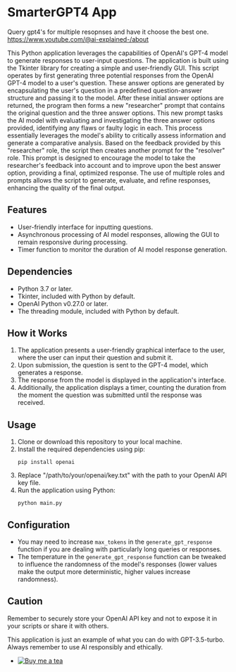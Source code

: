 

# SmarterGPT4 App
Query gpt4's for multiple resopnses and have it choose the best one.
https://www.youtube.com/@ai-explained-/about

This Python application leverages the capabilities of OpenAI's GPT-4 model to generate responses to user-input questions. The application is built using the Tkinter library for creating a simple and user-friendly GUI.
This script operates by first generating three potential responses from the OpenAI GPT-4 model to a user's question. These answer options are generated by encapsulating the user's question in a predefined question-answer structure and passing it to the model. After these initial answer options are returned, the program then forms a new "researcher" prompt that contains the original question and the three answer options. This new prompt tasks the AI model with evaluating and investigating the three answer options provided, identifying any flaws or faulty logic in each. This process essentially leverages the model's ability to critically assess information and generate a comparative analysis. Based on the feedback provided by this "researcher" role, the script then creates another prompt for the "resolver" role. This prompt is designed to encourage the model to take the researcher's feedback into account and to improve upon the best answer option, providing a final, optimized response. The use of multiple roles and prompts allows the script to generate, evaluate, and refine responses, enhancing the quality of the final output.

## Features

- User-friendly interface for inputting questions.
- Asynchronous processing of AI model responses, allowing the GUI to remain responsive during processing.
- Timer function to monitor the duration of AI model response generation.

## Dependencies

- Python 3.7 or later.
- Tkinter, included with Python by default.
- OpenAI Python v0.27.0 or later.
- The threading module, included with Python by default.

## How it Works

1. The application presents a user-friendly graphical interface to the user, where the user can input their question and submit it.
2. Upon submission, the question is sent to the GPT-4 model, which generates a response.
3. The response from the model is displayed in the application's interface.
4. Additionally, the application displays a timer, counting the duration from the moment the question was submitted until the response was received.

## Usage

1. Clone or download this repository to your local machine.
2. Install the required dependencies using pip:
    ```
    pip install openai
    ```
3. Replace "/path/to/your/openai/key.txt" with the path to your OpenAI API key file.
4. Run the application using Python:
    ```
    python main.py
    ```

## Configuration

- You may need to increase `max_tokens` in the `generate_gpt_response` function if you are dealing with particularly long queries or responses.
- The temperature in the `generate_gpt_response` function can be tweaked to influence the randomness of the model's responses (lower values make the output more deterministic, higher values increase randomness).


## Caution

Remember to securely store your OpenAI API key and not to expose it in your scripts or share it with others.

This application is just an example of what you can do with GPT-3.5-turbo. Always remember to use AI responsibly and ethically.
- [![Buy me a tea](https://img.shields.io/badge/Buy%20me%20a%20coffee--yellow.svg?logo=buy-me-a-coffee)](https://www.buymeacoffee.com/vjsible)
